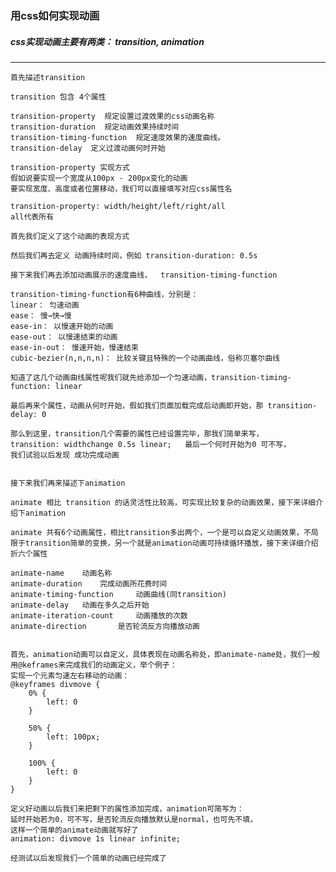 ### 用css如何实现动画

##### css实现动画主要有两类： transition, animation

---

    首先描述transition

    transition 包含 4个属性

    transition-property  规定设置过渡效果的css动画名称
    transition-duration  规定动画效果持续时间
    transition-timing-function  规定速度效果的速度曲线。
    transition-delay  定义过渡动画何时开始

    transition-property 实现方式
    假如说要实现一个宽度从100px - 200px变化的动画
    要实现宽度、高度或者位置移动，我们可以直接填写对应css属性名

    transition-property: width/height/left/right/all
    all代表所有

    首先我们定义了这个动画的表现方式

    然后我们再去定义 动画持续时间，例如 transition-duration: 0.5s

    接下来我们再去添加动画展示的速度曲线，  transition-timing-function

    transition-timing-function有6种曲线，分别是：
    linear： 匀速动画
    ease： 慢→快→慢
    ease-in： 以慢速开始的动画
    ease-out： 以慢速结束的动画
    ease-in-out： 慢速开始，慢速结束
    cubic-bezier(n,n,n,n)： 比较关键且特殊的一个动画曲线，俗称贝塞尔曲线

    知道了这几个动画曲线属性呢我们就先给添加一个匀速动画，transition-timing-function: linear

    最后再来个属性，动画从何时开始，假如我们页面加载完成后动画即开始，那 transition-delay: 0

    那么到这里，transition几个需要的属性已经设置完毕，那我们简单来写，
    transition: widthchange 0.5s linear;   最后一个何时开始为0 可不写，
    我们试验以后发现 成功完成动画


    接下来我们再来描述下animation

    animate 相比 transition 的话灵活性比较高，可实现比较复杂的动画效果，接下来详细介绍下animation

    animate 共有6个动画属性，相比transition多出两个，一个是可以自定义动画效果，不局限于transition简单的变换，另一个就是animation动画可持续循环播放，接下来详细介绍折六个属性

    animate-name    动画名称
    animate-duration    完成动画所花费时间
    animate-timing-function     动画曲线(同transition)
    animate-delay   动画在多久之后开始
    animate-iteration-count     动画播放的次数
    animate-direction       是否轮流反方向播放动画


    首先，animation动画可以自定义，具体表现在动画名称处，即animate-name处，我们一般用@keframes来完成我们的动画定义，举个例子：
    实现一个元素匀速左右移动的动画：
    @keyframes divmove {
        0% {
            left: 0
        }

        50% {
            left: 100px;
        }

        100% {
            left: 0
        }
    }

    定义好动画以后我们来把剩下的属性添加完成，animation可简写为：
    延时开始若为0，可不写，是否轮流反向播放默认是normal，也可先不填，
    这样一个简单的animate动画就写好了
    animation: divmove 1s linear infinite;

    经测试以后发现我们一个简单的动画已经完成了